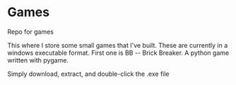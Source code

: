 # Games
Repo for games

This where I store some small games that I've built. These are currently in a windows executable format.
First one is BB -- Brick Breaker. A python game written with pygame.

Simply download, extract, and double-click the .exe file
